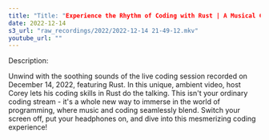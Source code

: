 ```yaml
---
title: "Title: "Experience the Rhythm of Coding with Rust | A Musical Coding Journey"
date: 2022-12-14
s3_url: "raw_recordings/2022/2022-12-14 21-49-12.mkv"
youtube_url: ""
---
```



Description: 

Unwind with the soothing sounds of the live coding session recorded on December 14, 2022, featuring Rust. In this unique, ambient video, host Corey lets his coding skills in Rust do the talking. This isn't your ordinary coding stream - it's a whole new way to immerse in the world of programming, where music and coding seamlessly blend. Switch your screen off, put your headphones on, and dive into this mesmerizing coding experience!
